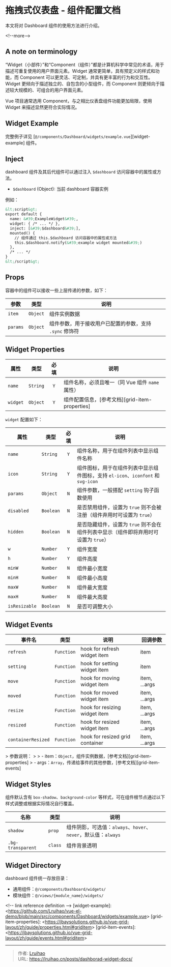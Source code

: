 # 拖拽式仪表盘 - 组件配置文档


本文将对 Dashboard 组件的使用方法进行介绍。

&lt;!--more--&gt;

## A note on terminology

“Widget（小部件）”和“Component（组件）”都是计算机科学中常见的术语，用于描述可重复使用的用户界面元素。Widget 通常更简单，具有预定义的样式和功能，而 Component 可以更灵活、可定制，并具有更丰富的行为和交互性。Widget 更倾向于描述独立的、自包含的小型组件，而 Component 则更倾向于描述较大规模的、可组合的用户界面元素。

Vue 项目通常选用 Component，与之相比仪表盘组件功能更加局限，使用 Widget 来描述显然更符合实际情况。

## Widget Example

完整例子详见 [`@/components/Dashboard/widgets/example.vue`][widget-example] 组件。

## Inject

dashboard 组件及其后代组件可以通过注入 `$dashboard` 访问容器中的属性或方法。

- `$dashboard` (Object): 当前 dashboard 容器实例

例如：

```html
&lt;script&gt;
export default {
  name: &#39;ExampleWidget&#39;,
  widget: { /* ... */ },
  inject: [&#39;$dashboard&#39;],
  mounted() {
    // 组件通过 this.$dashboard 访问容器中的属性或方法
    this.$dashboard.notify(&#39;example widget mounted&#39;)
  },
  /* ... */
}
&lt;/script&gt;
```

## Props

容器中的组件可以接收一些上层传递的参数，如下：

| 参数         | 类型      | 说明                                                    |
| ------------ | --------- | ------------------------------------------------------- |
| `item`       | `Object`  | 组件实例数据                                            |
| `params`     | `Object`  | 组件参数，用于接收用户已配置的参数，支持 `.sync` 修饰符 |

## Widget Properties

| 属性     | 类型     | 必填 | 说明                                            |
| -------- | -------- | :--: | ----------------------------------------------- |
| `name`   | `String` | `Y`  | 组件名称，必须且唯一（同 Vue 组件 `name` 属性） |
| `widget` | `Object` | `Y`  | 组件配置信息，[参考文档][grid-item-properties]  |

`widget` 配置如下：

| 属性          | 类型      | 必填 | 说明                                                                                |
| ------------- | --------- | :--: | ----------------------------------------------------------------------------------- |
| `name`        | `String`  | `Y`  | 组件名称，用于在组件列表中显示组件名称                                              |
| `icon`        | `String`  | `Y`  | 组件图标，用于在组件列表中显示组件图标，支持 `el-icon`、`iconfont` 和 `svg-icon`    |
| `params`      | `Object`  | `N`  | 组件参数，一般搭配 `setting` 钩子函数使用                                           |
| `disabled`    | `Boolean` | `N`  | 是否禁用组件，设置为 `true` 则不会被注册（组件弃用时可设置为 `true`）               |
| `hidden`      | `Boolean` | `N`  | 是否隐藏组件，设置为 `true` 则不会在组件列表中显示（组件即将弃用时可设置为 `true`） |
| `w`           | `Number`  | `Y`  | 组件宽度                                                                            |
| `h`           | `Number`  | `Y`  | 组件高度                                                                            |
| `minW`        | `Number`  | `N`  | 组件最小宽度                                                                        |
| `minH`        | `Number`  | `N`  | 组件最小高度                                                                        |
| `maxW`        | `Number`  | `N`  | 组件最大宽度                                                                        |
| `maxH`        | `Number`  | `N`  | 组件最大高度                                                                        |
| `isResizable` | `Boolean` | `N`  | 是否可调整大小                                                                      |

## Widget Events

| 事件名             | 类型       | 说明                            | 回调参数      |
| ------------------ | ---------- | ------------------------------- | ------------- |
| `refresh`          | `Function` | hook for refresh widget item    | item          |
| `setting`          | `Function` | hook for setting widget item    | item          |
| `move`             | `Function` | hook for moving widget item     | item, ...args |
| `moved`            | `Function` | hook for moved widget item      | item, ...args |
| `resize`           | `Function` | hook for resizing widget item   | item, ...args |
| `resized`          | `Function` | hook for resized widget item    | item, ...args |
| `containerResized` | `Function` | hook for resized grid container | item, ...args |

&gt; 参数说明：
&gt;
&gt; - item：`Object`，组件实例数据，[参考文档][grid-item-properties]
&gt; - args：`Array`，传递给事件的其他参数，[参考文档][grid-item-events]

## Widget Styles

组件默认含有 `box-shadow`、`background-color` 等样式，可在组件根节点通过以下样式调整或根据实际情况自行覆盖。

| 名称              | 类型    | 说明                                                           |
| ----------------- | ------- | -------------------------------------------------------------- |
| `shadow`          | `prop`  | 组件阴影，可选值：`always`、`hover`、`never`，默认值：`always` |
| `.bg-transparent` | `class` | 组件背景透明                                                   |

## Widget Directory

dashboard 组件统一存放目录：

- 通用组件：`@/components/Dashboard/widgets/`
- 模块组件：`@/views/{module_name}/widgets/`

&lt;!-- link reference definition --&gt;
[widget-example]: &lt;https://github.com/Lruihao/vue-el-demo/blob/main/src/components/Dashboard/widgets/example.vue&gt;
[grid-item-properties]: &lt;https://jbaysolutions.github.io/vue-grid-layout/zh/guide/properties.html#griditem&gt;
[grid-item-events]: &lt;https://jbaysolutions.github.io/vue-grid-layout/zh/guide/events.html#griditem&gt;


---

> 作者: [Lruihao](https://github.com/Lruihao)  
> URL: https://lruihao.cn/posts/dashborad-widget-docs/  

